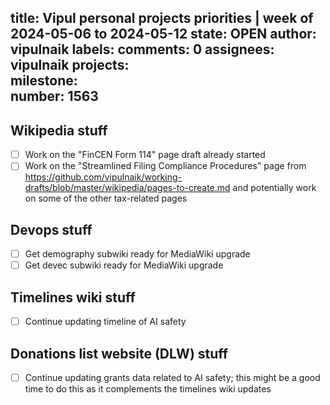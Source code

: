 title:	Vipul personal projects priorities | week of 2024-05-06 to 2024-05-12
state:	OPEN
author:	vipulnaik
labels:	
comments:	0
assignees:	vipulnaik
projects:	
milestone:	
number:	1563
--
## Wikipedia stuff

- [ ] Work on the "FinCEN Form 114" page draft already started
- [ ] Work on the "Streamlined Filing Compliance Procedures" page from https://github.com/vipulnaik/working-drafts/blob/master/wikipedia/pages-to-create.md and potentially work on some of the other tax-related pages

## Devops stuff

- [ ] Get demography subwiki ready for MediaWiki upgrade
- [ ] Get devec subwiki ready for MediaWiki upgrade

## Timelines wiki stuff

- [ ] Continue updating timeline of AI safety

## Donations list website (DLW) stuff

- [ ] Continue updating grants data related to AI safety; this might be a good time to do this as it complements the timelines wiki updates
